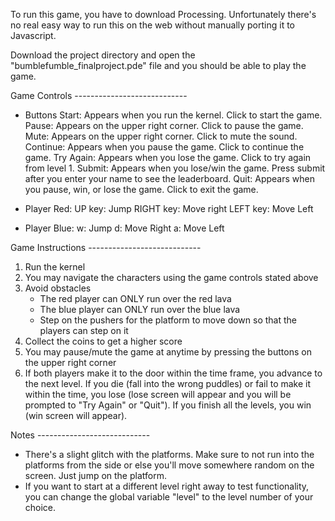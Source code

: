 To run this game, you have to download Processing. Unfortunately there's no real easy way to run this on the web without manually porting it to Javascript.

Download the project directory and open the "bumblefumble_finalproject.pde" file and you should be able to play the game.

Game Controls ---------------------------- 
- Buttons
  Start: Appears when you run the kernel. Click to start the game.
  Pause: Appears on the upper right corner. Click to pause the game.
  Mute: Appears on the upper right corner. Click to mute the sound.
  Continue: Appears when you pause the game. Click to continue the game.
  Try Again: Appears when you lose the game. Click to try again from level 1.
  Submit: Appears when you lose/win the game. Press submit after you enter your name to see the leaderboard.
  Quit: Appears when you pause, win, or lose the game. Click to exit the game.

- Player Red:
  UP key: Jump
  RIGHT key: Move right
  LEFT key: Move Left

- Player Blue:
  w: Jump
  d: Move Right
  a: Move Left

Game Instructions ---------------------------- 
1. Run the kernel
2. You may navigate the characters using the game controls stated above
3. Avoid obstacles
   - The red player can ONLY run over the red lava
   - The blue player can ONLY run over the blue lava
   - Step on the pushers for the platform to move down so that the players can step on it
4. Collect the coins to get a higher score
5. You may pause/mute the game at anytime by pressing the buttons on the upper right corner
6. If both players make it to the door within the time frame, you advance to the next level. If you die (fall into the wrong puddles) or fail to make it within the time, you lose (lose screen will appear and you will be prompted to "Try Again" or "Quit"). If you finish all the levels, you win (win screen will appear).

Notes ---------------------------- 
- There's a slight glitch with the platforms. Make sure to not run into the platforms from the side or else you'll move somewhere random on the screen. Just jump on the platform.
- If you want to start at a different level right away to test functionality, you can change the global variable "level" to the level number of your choice.

